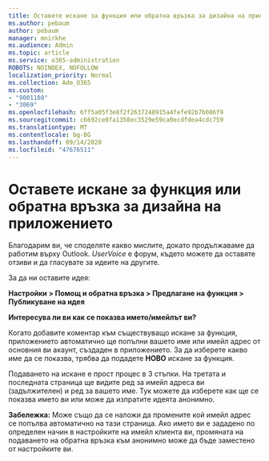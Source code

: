 ```yaml
---
title: Оставете искане за функция или обратна връзка за дизайна на приложението
ms.author: pebaum
author: pebaum
manager: mnirkhe
ms.audience: Admin
ms.topic: article
ms.service: o365-administration
ROBOTS: NOINDEX, NOFOLLOW
localization_priority: Normal
ms.collection: Adm_O365
ms.custom:
- "9001108"
- "3069"
ms.openlocfilehash: 6ff5a05f3e8f2f2637248915a4fefe92b7b086f9
ms.sourcegitcommit: c6692ce0fa1358ec3529e59ca0ecdfdea4cdc759
ms.translationtype: MT
ms.contentlocale: bg-BG
ms.lasthandoff: 09/14/2020
ms.locfileid: "47676511"
---
```

# <a name="leave-a-feature-request-or-feedback-on-app-design"></a>Оставете искане за функция или обратна връзка за дизайна на приложението

Благодарим ви, че споделяте какво мислите, докато продължаваме да работим върху Outlook. *UserVoice* е форум, където можете да оставяте отзиви и да гласувате за идеите на другите.  

За да ни оставите идея: 

**Настройки > Помощ и обратна връзка > Предлагане на функция > Публикуване на идея** 

**Интересува ли ви как се показва името/имейлът ви?**

Когато добавите коментар към съществуващо искане за функция, приложението автоматично ще попълни вашето име или имейл адрес от основния ви акаунт, създаден в приложението. За да изберете какво име да се показва, трябва да подадете **НОВО** искане за функция. 

Подаването на искане е прост процес в 3 стъпки. На третата и последната страница ще видите ред за имейл адреса ви (задължителен) и ред за вашето име. Тук можете да изберете как ще се показва името ви или може да изпратите идеята анонимно. 

**Забележка:** Може също да се наложи да промените кой имейл адрес се попълва автоматично на тази страница. Ако името ви е зададено по определен начин в настройките на имейл клиента ви, промяната на подаването на обратна връзка към анонимно може да бъде заместено от настройките ви. 
